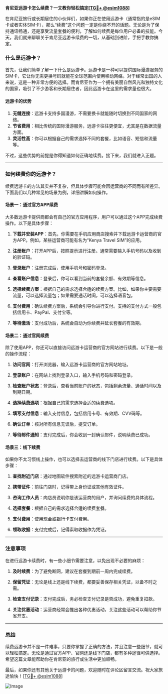 **肯尼亚远游卡怎么续费？一文教你轻松搞定[[TG💪+ @esim1088](https://t.me/s/esim1088)]**

在肯尼亚旅行或长期居住的小伙伴们，如果你正在使用远游卡（通常指的是eSIM卡或者实体SIM卡），那么“续费”这个问题一定是你绕不开的话题。无论是为了保持通讯畅通，还是享受流量套餐的便利，了解如何续费是每位用户必备的技能。今天，我们就来聊聊关于肯尼亚远游卡续费的一切，从基础到进阶，手把手教你搞定。

### 什么是远游卡？

首先，让我们简单了解一下什么是远游卡。远游卡是一种可以提供国际漫游服务的SIM卡，它让你无需更换号码就能在全球范围内使用移动网络。对于经常出国的人来说，这是一种非常方便的选择。而肯尼亚作为一个拥有美丽自然风光和独特文化的国家，吸引了不少游客和长期居住者，因此远游卡在这里的需求量也很大。

#### 远游卡的优势

1. **无缝连接**：远游卡支持多国漫游，不需要换卡就能随时切换到不同国家的网络。
2. **节省费用**：相比传统的国际漫游服务，远游卡往往更便宜，尤其是在数据流量方面。
3. **灵活性高**：你可以根据自己的需求选择不同的套餐，比如语音、短信和流量等。

不过，这些优势的前提是你得知道如何正确地续费。接下来，我们就进入正题。

---

### 如何续费你的远游卡？

续费远游卡的方法其实并不复杂，但具体步骤可能会因运营商的不同而有所差异。下面我们以几种常见的场景为例，详细讲解如何操作。

#### 场景一：通过官方APP续费

大多数远游卡提供商都会有自己的官方应用程序，用户可以通过这个APP完成续费操作。以下是具体步骤：

1. **下载并安装APP**：首先，你需要在手机应用商店搜索并下载远游卡运营商的官方APP。例如，某些运营商可能有名为“Kenya Travel SIM”的应用。
   
2. **注册账户**：打开APP后，按照提示进行注册。通常需要输入手机号码以及收到的验证码。

3. **登录账户**：注册完成后，使用手机号和密码登录。

4. **查看账户信息**：登录后，你可以看到当前的套餐余额、有效期等信息。

5. **选择续费方案**：根据自己的需求选择合适的续费方案。比如，如果你主要需要流量，可以选择流量包；如果需要通话时间，可以选择语音包。

6. **支付费用**：确认续费方案后，系统会引导你进行支付。支持的支付方式一般包括信用卡、PayPal、支付宝等。

7. **等待激活**：支付成功后，系统会自动为你续费并延长套餐的有效期。

#### 场景二：通过官网续费

除了使用APP，你还可以直接访问远游卡运营商的官方网站进行续费。以下是一般的操作流程：

1. **访问官网**：打开浏览器，输入远游卡运营商的官方网站地址。

2. **登录账户**：在网站上找到登录入口，输入手机号码和密码登录。

3. **检查账户状态**：登录后，查看当前账户的状态，包括剩余流量、通话时间以及到期日期。

4. **选择续费选项**：根据自己的需求选择合适的续费选项。

5. **填写支付信息**：输入支付信息，包括信用卡号、有效期、CVV码等。

6. **确认订单**：核对所有信息无误后，提交订单。

7. **等待邮件通知**：支付完成后，你会收到一封确认邮件，说明续费已成功。

#### 场景三：线下续费

如果你不太习惯线上操作，也可以选择去运营商的线下门店进行续费。以下是具体步骤：

1. **查找附近门店**：通过地图软件搜索附近的远游卡运营商门店。

2. **携带证件**：前往门店时，记得带上身份证或其他有效证件。

3. **咨询工作人员**：向店员说明你是该运营商的用户，并询问续费的具体流程。

4. **选择套餐**：根据自己的需求选择合适的续费套餐。

5. **支付费用**：使用现金或银行卡支付费用。

6. **领取收据**：支付完成后，记得索取收据作为凭证。

---

### 注意事项

在进行远游卡续费时，有一些小细节需要注意，以免出现不必要的麻烦：

1. **及时续费**：为了避免断网，建议在套餐到期前一周内完成续费。

2. **保留凭证**：无论是线上还是线下续费，都要妥善保存相关凭证，以备不时之需。

3. **检查支付记录**：支付完成后，务必检查支付记录是否成功，避免重复扣款。

4. **关注优惠活动**：运营商经常会推出各种优惠活动，关注这些活动可以帮助你节省开支。

---

### 总结

续费远游卡并不是一件难事，只要你掌握了正确的方法，并且注意一些细节，就可以轻松搞定。无论是通过官方APP、官网还是线下门店，都有多种途径可供选择。希望这篇文章能帮助你在肯尼亚的旅行或生活中更加顺畅。

最后，如果你还有其他关于远游卡的问题，欢迎随时在评论区留言交流。祝大家旅途愉快！[[TG💪+ @esim1088](https://t.me/s/esim1088)] 

![Image](https://i.postimg.cc/4NQfJmqS/Snipaste-2025-05-13-00-14-12.png)